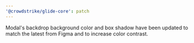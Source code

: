 ```yaml
---
'@crowdstrike/glide-core': patch
---
```


Modal's backdrop background color and box shadow have been updated to match the latest from Figma and to increase color contrast.
